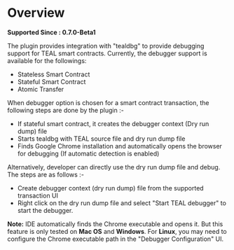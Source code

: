 # Overview

**Supported Since : 0.7.0-Beta1**

The plugin provides integration with "tealdbg" to provide debugging support for TEAL smart contracts. Currently, the debugger support is available for the followings:

* Stateless Smart Contract
* Stateful Smart Contract
* Atomic Transfer

When debugger option is chosen for a smart contract transaction, the following steps are done by the plugin :-

* If stateful smart contract, it creates the debugger context \(Dry run dump\) file
* Starts tealdbg with TEAL source file and dry run dump file
* Finds Google Chrome installation and automatically opens the browser for debugging \(If automatic detection is enabled\)

Alternatively, developer can directly use the dry run dump file and debug. The steps are as follows :-

* Create debugger context \(dry run dump\) file from the supported transaction UI
* Right click on the dry run dump file and select "Start TEAL debugger" to start the debugger.

**Note:** IDE automatically finds the Chrome executable and opens it. But this feature is only tested on **Mac OS** and **Windows**. For **Linux**, you may need to configure the Chrome executable path in the "Debugger Configuration" UI.



